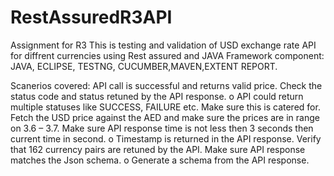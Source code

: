 # RestAssuredR3API
Assignment for R3
This is testing and validation of USD exchange rate API for diffrent currencies using Rest assured and JAVA
Framework component:
  JAVA, ECLIPSE, TESTNG, CUCUMBER,MAVEN,EXTENT REPORT.
  
Scanerios covered:
      API call is successful and returns valid price.
     Check the status code and status retuned by the API response.
        o API could return multiple statuses like SUCCESS, FAILURE etc. Make sure this
          is catered for.
    Fetch the USD price against the AED and make sure the prices are in range on 3.6 – 3.7.
    Make sure API response time is not less then 3 seconds then current time in second.
        o Timestamp is returned in the API response.
    Verify that 162 currency pairs are retuned by the API.
    Make sure API response matches the Json schema.
        o Generate a schema from the API response.
